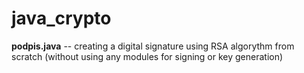 # java_crypto

**podpis.java** -- creating a digital signature using RSA algorythm from scratch (without using any modules for signing or key generation)
